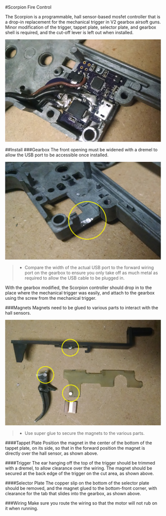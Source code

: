 #Scorpion Fire Control

The Scorpion is a programmable, hall sensor-based mosfet controller that is a drop-in replacement for the mechanical trigger in V2 gearbox airsoft guns. Minor modification of the trigger, tappet plate, selector plate, and gearbox shell is required, and the cut-off lever is left out when installed.

![Installed Scorpion](https://github.com/IntelligentDevices/Scorpion/blob/master/docs/board-only.jpg)

##Install 
###Gearbox
The front opening must be widened with a dremel to allow the USB port to be accessible once installed.

![Gearbox Shell Modification](https://github.com/IntelligentDevices/Scorpion/blob/master/docs/shell.jpg)

> - Compare the width of the actual USB port to the forward wiring port on the gearbox to ensure you only take off as much metal as required to allow the USB cable to be plugged in.

With the gearbox modified, the Scorpion controller should drop in to the place where the mechanical trigger was easily, and attach to the gearbox using the screw from the mechanical trigger.

###Magnets
Magnets need to be glued to various parts to interact with the hall sensors.
 
![Magnet Installation](https://github.com/IntelligentDevices/Scorpion/blob/master/docs/magnets.jpg)

> - Use super glue to secure the magnets to the various parts.

####Tappet Plate
Position the magnet in the center of the bottom of the tappet plate, on its side, so that in the forward position the magnet is directly over the hall sensor, as shown above.

####Trigger
The ear hanging off the top of the trigger should be trimmed with a dremel, to allow clearance over the wiring. The magnet should be secured at the back edge of the trigger on the cut area, as shown above.

####Selector Plate
The copper slip on the bottom of the selector plate should be removed, and the magnet glued to the bottom-front corner, with clearance for the tab that slides into the gearbox, as shown above.

###Wiring
Make sure you route the wiring so that the motor will not rub on it when running. 

